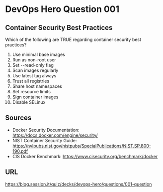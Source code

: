 # DevOps Hero Question 001

## Container Security Best Practices

Which of the following are TRUE regarding container security best practices?

1. Use minimal base images
2. Run as non-root user
3. Set --read-only flag
4. Scan images regularly
5. Use latest tag always
6. Trust all registries
7. Share host namespaces
8. Set resource limits
9. Sign container images
10. Disable SELinux

## Sources
- Docker Security Documentation: https://docs.docker.com/engine/security/
- NIST Container Security Guide: https://nvlpubs.nist.gov/nistpubs/SpecialPublications/NIST.SP.800-190.pdf
- CIS Docker Benchmark: https://www.cisecurity.org/benchmark/docker

## URL
https://blog.session.it/quiz/decks/devops-hero/questions/001-question